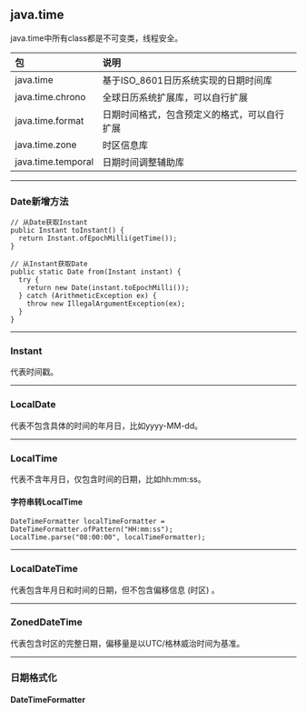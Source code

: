 ## java.time

java.time中所有class都是不可变类，线程安全。

包|说明
:--|:--
java.time|基于ISO_8601日历系统实现的日期时间库
java.time.chrono|全球日历系统扩展库，可以自行扩展
java.time.format|日期时间格式，包含预定义的格式，可以自行扩展
java.time.zone|时区信息库
java.time.temporal|日期时间调整辅助库

***

### Date新增方法
```
// 从Date获取Instant
public Instant toInstant() {
  return Instant.ofEpochMilli(getTime());
}

// 从Instant获取Date
public static Date from(Instant instant) {
  try {
    return new Date(instant.toEpochMilli());
  } catch (ArithmeticException ex) {
    throw new IllegalArgumentException(ex);
  }
}
```
***

### Instant
代表时间戳。
***

### LocalDate
代表不包含具体的时间的年月日，比如yyyy-MM-dd。
***

### LocalTime
代表不含年月日，仅包含时间的日期，比如hh:mm:ss。
#### 字符串转LocalTime
```
DateTimeFormatter localTimeFormatter = DateTimeFormatter.ofPattern("HH:mm:ss");
LocalTime.parse("08:00:00", localTimeFormatter);
```
***

### LocalDateTime
代表包含年月日和时间的日期，但不包含偏移信息 (时区) 。
***

### ZonedDateTime
代表包含时区的完整日期，偏移量是以UTC/格林威治时间为基准。
***

### 日期格式化
#### DateTimeFormatter
